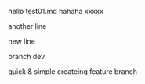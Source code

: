 hello test01.md hahaha xxxxx

another line

new line

branch dev

quick & simple createing feature branch

